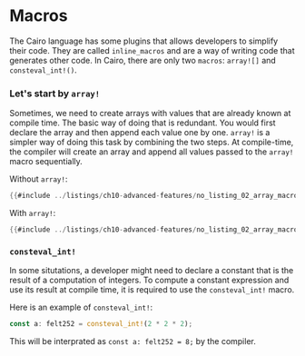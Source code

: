 # Macros

The Cairo language has some plugins that allows developers to simplify their code. They are called `inline_macros` and are a way of writing code that generates other code. In Cairo, there are only two `macros`: `array![]` and `consteval_int!()`.

### Let's start by `array!`

Sometimes, we need to create arrays with values that are already known at compile time. The basic way of doing that is redundant. You would first declare the array and then append each value one by one. `array!` is a simpler way of doing this task by combining the two steps.
At compile-time, the compiler will create an array and append all values passed to the `array!` macro sequentially.

Without `array!`:

```rust
{{#include ../listings/ch10-advanced-features/no_listing_02_array_macro/src/lib.cairo:4:9}}
```

With `array!`:

```rust
{{#include ../listings/ch10-advanced-features/no_listing_02_array_macro/src/lib.cairo:11:11}}
```

### `consteval_int!`

In some situtations, a developer might need to declare a constant that is the result of a computation of integers. To compute a constant expression and use its result at compile time, it is required to use the `consteval_int!` macro.

Here is an example of `consteval_int!`:

```rust
const a: felt252 = consteval_int!(2 * 2 * 2);
```

This will be interprated as `const a: felt252 = 8;` by the compiler.
